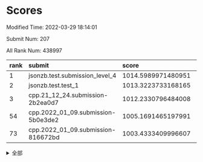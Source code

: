 # Scores

Modified Time: 2022-03-29 18:14:01

Submit Num: 207

All Rank Num: 438997

| rank |               submit               |       score        |       sigma        | pk_num |
| :--- | :--------------------------------- | :----------------- | :----------------- | :----- |
| 1    | jsonzb.test.submission_level_4     | 1014.5989971480951 | 0.8280285838728114 | 8485   |
| 2    | jsonzb.test.test_1                 | 1013.3223733168165 | 0.8090474399064288 | 8483   |
| 3    | cpp.21_12_24.submission-2b2ea0d7   | 1012.2330796484008 | 0.775153432709646  | 8480   |
| 54   | cpp.2022_01_09.submission-5b0e3de2 | 1005.1691465197991 | 0.722723750659967  | 8486   |
| 73   | cpp.2022_01_09.submission-816672bd | 1003.4333409996607 | 0.7169383986898643 | 8489   |


<details>
<summary>全部</summary>

| rank |                 submit                 |       score        |       sigma        | pk_num |
| :--- | :------------------------------------- | :----------------- | :----------------- | :----- |
| 1    | jsonzb.test.submission_level_4         | 1014.5989971480951 | 0.8280285838728114 | 8485   |
| 2    | jsonzb.test.test_1                     | 1013.3223733168165 | 0.8090474399064288 | 8483   |
| 3    | cpp.21_12_24.submission-2b2ea0d7       | 1012.2330796484008 | 0.775153432709646  | 8480   |
| 4    | gobigger.level_3.submission_level_3_22 | 1011.4144090385287 | 0.7746728378120248 | 8478   |
| 5    | gobigger.level_3.submission_level_3_31 | 1011.3873922072452 | 0.7845475891650386 | 8483   |
| 6    | gobigger.level_3.submission_level_3_8  | 1011.3547618091436 | 0.7880178309532678 | 8486   |
| 7    | gobigger.level_3.submission_level_3_34 | 1011.179778550618  | 0.7608726797810771 | 8484   |
| 8    | gobigger.level_3.submission_level_3_42 | 1011.0848181689895 | 0.7803734683454217 | 8480   |
| 9    | gobigger.level_3.submission_level_3_4  | 1010.9407024852941 | 0.7713917985186425 | 8485   |
| 10   | gobigger.level_3.submission_level_3_14 | 1010.7276881657086 | 0.7879206441938801 | 8488   |
| 11   | gobigger.level_3.submission_level_3_18 | 1010.6762660511819 | 0.7412979716518294 | 8486   |
| 12   | gobigger.level_3.submission_level_3_44 | 1010.6727621542993 | 0.7622063527402209 | 8482   |
| 13   | gobigger.level_3.submission_level_3_10 | 1010.6284573539663 | 0.7857189598398013 | 8487   |
| 14   | gobigger.level_3.submission_level_3_28 | 1010.6198738975614 | 0.771312183846634  | 8483   |
| 15   | gobigger.level_3.submission_level_3_3  | 1010.530888508466  | 0.7871104682267663 | 8483   |
| 16   | gobigger.level_3.submission_level_3_7  | 1010.447203301309  | 0.7775663923248757 | 8487   |
| 17   | gobigger.level_3.submission_level_3_11 | 1010.4002906078148 | 0.7574694411248026 | 8479   |
| 18   | gobigger.level_3.submission_level_3_0  | 1010.3373720424304 | 0.7622848590266109 | 8481   |
| 19   | gobigger.level_3.submission_level_3_33 | 1010.3037648494372 | 0.7573484428040498 | 8488   |
| 20   | gobigger.level_3.submission_level_3_17 | 1010.2446868044899 | 0.758929688045732  | 8487   |
| 21   | gobigger.level_3.submission_level_3_12 | 1010.2357379018697 | 0.7714969846254245 | 8486   |
| 22   | gobigger.level_3.submission_level_3_29 | 1010.2151000078599 | 0.7491792719386624 | 8484   |
| 23   | gobigger.level_3.submission_level_3_25 | 1010.1773263051115 | 0.7674963106892395 | 8482   |
| 24   | gobigger.level_3.submission_level_3_19 | 1010.1530669827185 | 0.7717024732891115 | 8483   |
| 25   | gobigger.level_3.submission_level_3_48 | 1010.0591383215404 | 0.7513230382775571 | 8483   |
| 26   | gobigger.level_3.submission_level_3_37 | 1010.0484745854742 | 0.7577428820536943 | 8484   |
| 27   | gobigger.level_3.submission_level_3_27 | 1009.9611042183074 | 0.7448449865813938 | 8489   |
| 28   | gobigger.level_3.submission_level_3_15 | 1009.9462958515045 | 0.7678258072308234 | 8484   |
| 29   | gobigger.level_3.submission_level_3_43 | 1009.9438870552038 | 0.7726842884168303 | 8483   |
| 30   | gobigger.level_3.submission_level_3_13 | 1009.8908578019199 | 0.7941588072579677 | 8480   |
| 31   | gobigger.level_3.submission_level_3_47 | 1009.8816316503905 | 0.7584949743910332 | 8486   |
| 32   | gobigger.level_3.submission_level_3_46 | 1009.8614615031327 | 0.7882832865455176 | 8483   |
| 33   | gobigger.level_3.submission_level_3_41 | 1009.8525382177013 | 0.7394307456464222 | 8486   |
| 34   | gobigger.level_3.submission_level_3_5  | 1009.8515087796744 | 0.7515987831581729 | 8483   |
| 35   | gobigger.level_3.submission_level_3_9  | 1009.7926113203549 | 0.7572898494554552 | 8482   |
| 36   | gobigger.level_3.submission_level_3_16 | 1009.7881712784156 | 0.7579538337266258 | 8484   |
| 37   | gobigger.level_3.submission_level_3_35 | 1009.7600571188802 | 0.7367598470569223 | 8481   |
| 38   | gobigger.level_3.submission_level_3_45 | 1009.7547710303863 | 0.7462487790531742 | 8482   |
| 39   | gobigger.level_3.submission_level_3_39 | 1009.7211008126415 | 0.7472107522585364 | 8480   |
| 40   | gobigger.level_3.submission_level_3_24 | 1009.6573202982331 | 0.7356815868786134 | 8484   |
| 41   | gobigger.level_3.submission_level_3_23 | 1009.6456457162424 | 0.7418992217751972 | 8481   |
| 42   | gobigger.level_3.submission_level_3_2  | 1009.6118737355331 | 0.730898972172998  | 8482   |
| 43   | gobigger.level_3.submission_level_3_1  | 1009.586162545828  | 0.760702061057822  | 8486   |
| 44   | gobigger.level_3.submission_level_3_6  | 1009.557641663805  | 0.7583290617250001 | 8482   |
| 45   | gobigger.level_3.submission_level_3_21 | 1009.4568230910753 | 0.7272838829421581 | 8480   |
| 46   | gobigger.level_3.submission_level_3_40 | 1009.2640227072086 | 0.7598531785986283 | 8483   |
| 47   | gobigger.level_3.submission_level_3_36 | 1009.1798602376338 | 0.7667698693579635 | 8485   |
| 48   | gobigger.level_3.submission_level_3_20 | 1009.1419391863723 | 0.7739539898344493 | 8483   |
| 49   | gobigger.level_3.submission_level_3_26 | 1009.112491938039  | 0.756900179396646  | 8489   |
| 50   | gobigger.level_3.submission_level_3_30 | 1008.7464431174868 | 0.7478602038063659 | 8479   |
| 51   | gobigger.level_3.submission_level_3_32 | 1008.6195528410249 | 0.7347391539070081 | 8483   |
| 52   | gobigger.level_3.submission_level_3_49 | 1008.3185562613535 | 0.7373720848238015 | 8486   |
| 53   | gobigger.level_3.submission_level_3_38 | 1008.1752977197197 | 0.719275785925735  | 8487   |
| 54   | cpp.2022_01_09.submission-5b0e3de2     | 1005.1691465197991 | 0.722723750659967  | 8486   |
| 55   | gobigger.level_1.submission_level_1_17 | 1004.9358688682163 | 0.7200554496744678 | 8485   |
| 56   | gobigger.level_1.submission_level_1_24 | 1004.5337035631973 | 0.7301155920665114 | 8481   |
| 57   | gobigger.level_1.submission_level_1_23 | 1004.3908553223672 | 0.7249228343780864 | 8483   |
| 58   | gobigger.level_1.submission_level_1_1  | 1004.3770102975436 | 0.7133835690821563 | 8481   |
| 59   | gobigger.level_1.submission_level_1_36 | 1004.2563683340088 | 0.7233091375285481 | 8483   |
| 60   | gobigger.level_1.submission_level_1_41 | 1004.1939509650414 | 0.7129000832820113 | 8484   |
| 61   | gobigger.level_1.submission_level_1_43 | 1004.1592500748975 | 0.7185826342608495 | 8482   |
| 62   | gobigger.level_1.submission_level_1_37 | 1004.0590635730973 | 0.7160977348606148 | 8479   |
| 63   | gobigger.level_1.submission_level_1_42 | 1003.9936812014354 | 0.7166392047022879 | 8480   |
| 64   | gobigger.level_1.submission_level_1_14 | 1003.9365369503232 | 0.7219831820034582 | 8483   |
| 65   | gobigger.level_1.submission_level_1_49 | 1003.9321233240984 | 0.7102190460626113 | 8482   |
| 66   | gobigger.level_1.submission_level_1_8  | 1003.8414553608292 | 0.7212256010795062 | 8484   |
| 67   | gobigger.level_1.submission_level_1_0  | 1003.8231547180095 | 0.7081184271419003 | 8483   |
| 68   | gobigger.level_1.submission_level_1_45 | 1003.8167212633624 | 0.7322597516642969 | 8489   |
| 69   | gobigger.level_1.submission_level_1_10 | 1003.5935384040913 | 0.7046852984421611 | 8486   |
| 70   | gobigger.level_1.submission_level_1_26 | 1003.5575576065958 | 0.7059661697712298 | 8487   |
| 71   | gobigger.level_1.submission_level_1_5  | 1003.4870988962874 | 0.7170118601130111 | 8479   |
| 72   | gobigger.level_1.submission_level_1_15 | 1003.4861345695975 | 0.7089051610476428 | 8480   |
| 73   | cpp.2022_01_09.submission-816672bd     | 1003.4333409996607 | 0.7169383986898643 | 8489   |
| 74   | gobigger.level_1.submission_level_1_6  | 1003.378993900015  | 0.7145121226040171 | 8478   |
| 75   | gobigger.level_1.submission_level_1_33 | 1003.3267350359183 | 0.7022975154231631 | 8484   |
| 76   | gobigger.level_1.submission_level_1_18 | 1003.2977816964325 | 0.7030891698507481 | 8481   |
| 77   | gobigger.level_1.submission_level_1_32 | 1003.2631500389688 | 0.7133006794095195 | 8487   |
| 78   | gobigger.level_1.submission_level_1_4  | 1003.1800734559375 | 0.7210048305722875 | 8486   |
| 79   | gobigger.level_1.submission_level_1_16 | 1003.1578577249774 | 0.7172151592845557 | 8483   |
| 80   | gobigger.level_1.submission_level_1_2  | 1003.1346544204483 | 0.7083449032536874 | 8486   |
| 81   | gobigger.level_1.submission_level_1_40 | 1003.0504879764601 | 0.7217255886706242 | 8480   |
| 82   | gobigger.level_1.submission_level_1_27 | 1003.0492827333333 | 0.7236740399145867 | 8485   |
| 83   | gobigger.level_1.submission_level_1_31 | 1003.0111976529594 | 0.7122938093108689 | 8477   |
| 84   | gobigger.level_1.submission_level_1_34 | 1002.958604620755  | 0.7120255931549678 | 8486   |
| 85   | gobigger.level_1.submission_level_1_12 | 1002.8820178247204 | 0.7180493954931907 | 8480   |
| 86   | gobigger.level_1.submission_level_1_7  | 1002.8290348671895 | 0.7119248305833494 | 8483   |
| 87   | gobigger.level_1.submission_level_1_46 | 1002.7518870460959 | 0.7182707703382043 | 8477   |
| 88   | gobigger.level_1.submission_level_1_9  | 1002.731520350605  | 0.7155883390228155 | 8487   |
| 89   | gobigger.level_1.submission_level_1_47 | 1002.7274391218347 | 0.7131843814918417 | 8484   |
| 90   | gobigger.level_1.submission_level_1_11 | 1002.7221692406779 | 0.7021160100575033 | 8482   |
| 91   | gobigger.level_1.submission_level_1_13 | 1002.710816309045  | 0.7128192738102345 | 8480   |
| 92   | gobigger.level_1.submission_level_1_39 | 1002.6820393581187 | 0.7138795381153734 | 8482   |
| 93   | gobigger.level_1.submission_level_1_20 | 1002.6631322914341 | 0.7207560776110377 | 8485   |
| 94   | gobigger.level_1.submission_level_1_48 | 1002.6535498778157 | 0.7098997674997595 | 8483   |
| 95   | gobigger.level_1.submission_level_1_21 | 1002.5866915612885 | 0.6946983867712092 | 8482   |
| 96   | gobigger.level_1.submission_level_1_38 | 1002.5711434525593 | 0.716092232555117  | 8482   |
| 97   | gobigger.level_1.submission_level_1_28 | 1002.5575474773241 | 0.70459859261872   | 8481   |
| 98   | gobigger.level_1.submission_level_1_19 | 1002.357759129837  | 0.7180435894948849 | 8485   |
| 99   | gobigger.level_1.submission_level_1_35 | 1002.3543600786813 | 0.7175456677190183 | 8486   |
| 100  | gobigger.level_1.submission_level_1_44 | 1002.2676181750603 | 0.7069652780497961 | 8483   |
| 101  | gobigger.level_1.submission_level_1_30 | 1002.2334272850525 | 0.709850935210411  | 8481   |
| 102  | gobigger.level_1.submission_level_1_25 | 1001.9566611069139 | 0.7048067454209472 | 8483   |
| 103  | gobigger.level_1.submission_level_1_3  | 1001.726871424398  | 0.7085853808619205 | 8481   |
| 104  | gobigger.level_1.submission_level_1_22 | 1001.6621515019498 | 0.7023897355219608 | 8480   |
| 105  | gobigger.level_1.submission_level_1_29 | 1001.586823624495  | 0.7176222598494851 | 8479   |
| 106  | gobigger.random.submission_random_6    | 998.4557714622025  | 0.7036149725224362 | 8484   |
| 107  | gobigger.random.submission_random_29   | 997.4269090678395  | 0.7031396162077079 | 8481   |
| 108  | gobigger.random.submission_random_40   | 997.2845828371     | 0.7094326041436257 | 8478   |
| 109  | gobigger.random.submission_random_32   | 997.2811224651205  | 0.7062834362102953 | 8488   |
| 110  | gobigger.random.submission_random_20   | 997.0356098291118  | 0.6984730226257964 | 8482   |
| 111  | gobigger.random.submission_random_4    | 997.0267612113415  | 0.7193000675672799 | 8481   |
| 112  | gobigger.random.submission_random_35   | 996.9435117953057  | 0.7129227379363969 | 8485   |
| 113  | gobigger.random.submission_random_45   | 996.7875336448511  | 0.708169737911809  | 8482   |
| 114  | gobigger.random.submission_random_39   | 996.7644681266785  | 0.7101899585353525 | 8484   |
| 115  | gobigger.random.submission_random_16   | 996.6071989431083  | 0.7166544465489469 | 8483   |
| 116  | gobigger.random.submission_random_22   | 996.5862622917692  | 0.7111884371344708 | 8484   |
| 117  | gobigger.random.submission_random_36   | 996.5672603420782  | 0.7116966924440403 | 8483   |
| 118  | gobigger.random.submission_random_27   | 996.4037852687113  | 0.7088307672968351 | 8488   |
| 119  | gobigger.random.submission_random_41   | 996.3247605451934  | 0.7073128013427105 | 8486   |
| 120  | gobigger.random.submission_random_43   | 996.3215514362723  | 0.7209350564119678 | 8485   |
| 121  | gobigger.random.submission_random_49   | 996.213305842355   | 0.7030381555356291 | 8476   |
| 122  | gobigger.random.submission_random_47   | 996.2106875635723  | 0.7137599950762351 | 8482   |
| 123  | gobigger.random.submission_random_44   | 996.1836118751405  | 0.7085882358975094 | 8479   |
| 124  | gobigger.random.submission_random_18   | 996.1807431033512  | 0.696936134025349  | 8480   |
| 125  | gobigger.random.submission_random_23   | 996.1798680861866  | 0.7151924685651707 | 8483   |
| 126  | gobigger.random.submission_random_37   | 996.1785653837991  | 0.6943385117895999 | 8486   |
| 127  | gobigger.random.submission_random_26   | 996.1291950702317  | 0.7011802290123923 | 8481   |
| 128  | gobigger.random.submission_random_0    | 996.1021723064657  | 0.7182698190630271 | 8488   |
| 129  | gobigger.random.submission_random_42   | 996.0781379155934  | 0.7043910296804704 | 8479   |
| 130  | gobigger.random.submission_random_1    | 996.0472957520892  | 0.7151982397567717 | 8480   |
| 131  | gobigger.random.submission_random_9    | 996.0287824241083  | 0.7088052194058925 | 8478   |
| 132  | gobigger.random.submission_random_15   | 996.0204427855083  | 0.7092621163448471 | 8480   |
| 133  | gobigger.random.submission_random_28   | 995.9945722907099  | 0.6998162372777168 | 8483   |
| 134  | gobigger.random.submission_random_10   | 995.9872777648836  | 0.7169816639543678 | 8482   |
| 135  | gobigger.random.submission_random_5    | 995.9500273355416  | 0.7071285776899285 | 8488   |
| 136  | gobigger.random.submission_random_24   | 995.8715144492437  | 0.717782726441375  | 8487   |
| 137  | gobigger.random.submission_random_46   | 995.8524450651596  | 0.6995846518285808 | 8482   |
| 138  | gobigger.random.submission_random_31   | 995.8275635799706  | 0.720071998561502  | 8479   |
| 139  | gobigger.random.submission_random_34   | 995.7937862110654  | 0.716209857217458  | 8480   |
| 140  | gobigger.random.submission_random_21   | 995.777728111305   | 0.705902588711495  | 8486   |
| 141  | gobigger.random.submission_random_19   | 995.7770999501212  | 0.7079809625204179 | 8486   |
| 142  | gobigger.random.submission_random_12   | 995.7741606714239  | 0.707161111949501  | 8488   |
| 143  | gobigger.random.submission_random_11   | 995.6914231632142  | 0.7193838765730817 | 8484   |
| 144  | gobigger.random.submission_random_7    | 995.6113150780079  | 0.7151754445458675 | 8481   |
| 145  | gobigger.random.submission_random_8    | 995.5929727557173  | 0.7092242229972824 | 8485   |
| 146  | gobigger.random.submission_random_25   | 995.4904459328636  | 0.7255491184316109 | 8477   |
| 147  | gobigger.random.submission_random_38   | 995.4729239532961  | 0.7235141042602588 | 8479   |
| 148  | gobigger.random.submission_random_2    | 995.4054969187295  | 0.710781112206279  | 8487   |
| 149  | gobigger.random.submission_random_33   | 995.3617533238966  | 0.698376350687368  | 8481   |
| 150  | gobigger.random.submission_random_48   | 995.2696322499755  | 0.7109697108910643 | 8483   |
| 151  | gobigger.random.submission_random_30   | 995.204236743987   | 0.6971502347031634 | 8487   |
| 152  | gobigger.random.submission_random_3    | 995.1310647291093  | 0.7258312636269652 | 8486   |
| 153  | gobigger.random.submission_random_17   | 994.9329313686145  | 0.7151560753523583 | 8481   |
| 154  | gobigger.random.submission_random_13   | 994.8935640808206  | 0.7100999053294592 | 8485   |
| 155  | gobigger.random.submission_random_14   | 994.7864775530204  | 0.7219627578603377 | 8480   |
| 156  | gobigger.level_2.submission_level_2_7  | 994.0370845637747  | 0.7508482491646206 | 8483   |
| 157  | gobigger.level_2.submission_level_2_42 | 993.735958742184   | 0.730740387163272  | 8487   |
| 158  | gobigger.level_2.submission_level_2_12 | 993.5268524986416  | 0.7371849300985641 | 8482   |
| 159  | gobigger.level_2.submission_level_2_23 | 993.3563776593998  | 0.7394907599866599 | 8476   |
| 160  | gobigger.level_2.submission_level_2_34 | 993.3435110479467  | 0.7352948461815354 | 8483   |
| 161  | gobigger.level_2.submission_level_2_5  | 993.1630732758993  | 0.7388857086654744 | 8481   |
| 162  | gobigger.level_2.submission_level_2_49 | 993.1082681160062  | 0.7308889272497393 | 8482   |
| 163  | gobigger.level_2.submission_level_2_31 | 993.1077531432854  | 0.7279471111198068 | 8484   |
| 164  | gobigger.level_2.submission_level_2_6  | 993.1030839593647  | 0.7350066145869738 | 8482   |
| 165  | gobigger.level_2.submission_level_2_21 | 993.0964865330048  | 0.7347269729552047 | 8484   |
| 166  | gobigger.level_2.submission_level_2_30 | 993.0714438336242  | 0.7495132532899098 | 8480   |
| 167  | gobigger.level_2.submission_level_2_19 | 992.7531712292347  | 0.7535397341937813 | 8485   |
| 168  | gobigger.level_2.submission_level_2_8  | 992.6993819588779  | 0.7593267972051562 | 8483   |
| 169  | gobigger.level_2.submission_level_2_40 | 992.5547184034997  | 0.7336024835647982 | 8481   |
| 170  | gobigger.level_2.submission_level_2_37 | 992.4995534630226  | 0.7501821180245135 | 8482   |
| 171  | gobigger.level_2.submission_level_2_43 | 992.4955691468217  | 0.7286186364093986 | 8486   |
| 172  | gobigger.level_2.submission_level_2_26 | 992.4886001754161  | 0.7345996205140788 | 8487   |
| 173  | gobigger.level_2.submission_level_2_44 | 992.4768823036654  | 0.7405218438070262 | 8482   |
| 174  | gobigger.level_2.submission_level_2_25 | 992.466335758083   | 0.7454001227929411 | 8491   |
| 175  | gobigger.level_2.submission_level_2_22 | 992.4662833823023  | 0.7524786909497948 | 8478   |
| 176  | gobigger.level_2.submission_level_2_27 | 992.401993672471   | 0.7213468403182065 | 8486   |
| 177  | gobigger.level_2.submission_level_2_4  | 992.3987419050416  | 0.7396553251859949 | 8480   |
| 178  | gobigger.level_2.submission_level_2_14 | 992.3970773867271  | 0.7401129245962363 | 8479   |
| 179  | gobigger.level_2.submission_level_2_3  | 992.309839587902   | 0.7418330062715984 | 8485   |
| 180  | gobigger.level_2.submission_level_2_45 | 992.2818007720376  | 0.7458797864479354 | 8482   |
| 181  | gobigger.level_2.submission_level_2_1  | 992.2737898851179  | 0.7442501523259004 | 8484   |
| 182  | gobigger.level_2.submission_level_2_20 | 992.0910734773139  | 0.7477453313114686 | 8486   |
| 183  | gobigger.level_2.submission_level_2_10 | 992.0402585942854  | 0.7387626511834277 | 8484   |
| 184  | gobigger.level_2.submission_level_2_0  | 992.0348045684518  | 0.742773385229647  | 8480   |
| 185  | gobigger.level_2.submission_level_2_35 | 992.0092509211922  | 0.7457213027859463 | 8483   |
| 186  | gobigger.level_2.submission_level_2_39 | 991.9977879123115  | 0.7536186311092483 | 8485   |
| 187  | gobigger.level_2.submission_level_2_15 | 991.9971018709086  | 0.757828053054463  | 8480   |
| 188  | gobigger.level_2.submission_level_2_46 | 991.9223474785883  | 0.7490613298293831 | 8481   |
| 189  | gobigger.level_2.submission_level_2_29 | 991.7663646455229  | 0.7718512257707998 | 8485   |
| 190  | gobigger.level_2.submission_level_2_38 | 991.6542030536717  | 0.7542767279192775 | 8488   |
| 191  | gobigger.level_2.submission_level_2_9  | 991.6016669883529  | 0.755933494407748  | 8482   |
| 192  | gobigger.level_2.submission_level_2_48 | 991.5799679826818  | 0.7566049795412301 | 8483   |
| 193  | gobigger.level_2.submission_level_2_16 | 991.4940739177963  | 0.7425588920314656 | 8484   |
| 194  | gobigger.level_2.submission_level_2_41 | 991.3184236951109  | 0.7781808785673553 | 8489   |
| 195  | gobigger.level_2.submission_level_2_11 | 991.2730324944226  | 0.7494961100064121 | 8483   |
| 196  | gobigger.level_2.submission_level_2_32 | 991.2480419535535  | 0.7604965746733002 | 8478   |
| 197  | gobigger.level_2.submission_level_2_24 | 991.2171011288044  | 0.7528156306625094 | 8485   |
| 198  | gobigger.level_2.submission_level_2_36 | 991.1761832601259  | 0.7629762740353913 | 8481   |
| 199  | gobigger.level_2.submission_level_2_33 | 991.1650139864361  | 0.7453341566586188 | 8484   |
| 200  | gobigger.level_2.submission_level_2_13 | 991.0668226341425  | 0.7601044106984901 | 8476   |
| 201  | gobigger.level_2.submission_level_2_18 | 990.9978899070439  | 0.7740057984453232 | 8478   |
| 202  | gobigger.level_2.submission_level_2_17 | 990.9277816249386  | 0.7794673209398252 | 8481   |
| 203  | gobigger.level_2.submission_level_2_28 | 990.9203091849718  | 0.7417361146724273 | 8489   |
| 204  | gobigger.level_2.submission_level_2_2  | 990.8323547690566  | 0.7536291841569069 | 8483   |
| 205  | gobigger.level_2.submission_level_2_47 | 990.5040492296174  | 0.7656273167634661 | 8481   |
| 206  | gobigger.none.submission_none_0        | 978.0531755222535  | 1.2537424433160493 | 8485   |
| 207  | gobigger.none.submission_none_1        | 976.1093950634939  | 1.4194602416848543 | 8484   |

</details>